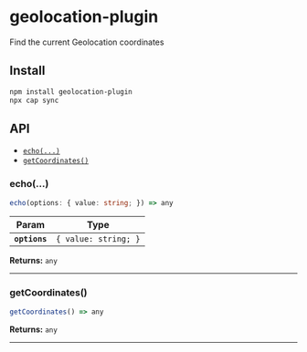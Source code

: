 # geolocation-plugin

Find the current Geolocation coordinates

## Install

```bash
npm install geolocation-plugin
npx cap sync
```

## API

<docgen-index>

* [`echo(...)`](#echo)
* [`getCoordinates()`](#getcoordinates)

</docgen-index>

<docgen-api>
<!--Update the source file JSDoc comments and rerun docgen to update the docs below-->

### echo(...)

```typescript
echo(options: { value: string; }) => any
```

| Param         | Type                            |
| ------------- | ------------------------------- |
| **`options`** | <code>{ value: string; }</code> |

**Returns:** <code>any</code>

--------------------


### getCoordinates()

```typescript
getCoordinates() => any
```

**Returns:** <code>any</code>

--------------------

</docgen-api>
